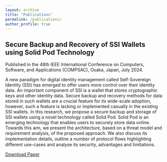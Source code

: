 ```yaml
---
layout: archive
title: "Publications"
permalink: /publications/
author_profile: true
---
```


## Secure Backup and Recovery of SSI Wallets using Solid Pod Technology
Published in the 48th IEEE International Conference on Computers, Software, and Applications
(COMPSAC), Osaka, Japan, July 2024. 

A new paradigm for digital identity management
called Self-Sovereign Identity (SSI) has emerged to offer users
more control over their identity data. An important component of
SSI is a wallet that stores cryptographic keys and other identity
data. Secure backup and recovery methods for data stored in
such wallets are a crucial feature for its wide-scale adoption,
however, such a feature is lacking or implemented casually in
the existing SSI wallets. In this research, we propose a secure
backup and storage of SSI wallets using a novel technology called
Solid Pod. Solid Pod is an emerging technology that enables users
to securely store data online. Towards this aim, we present the
architecture, based on a threat model and requirement analysis,
of the proposed approach. We also discuss its implementation
details, outline a number of protocol ﬂows highlighting different
use-cases and analyse its security, advantages and limitations.


[Download Paper](/files/769600b101.pdf)

<!-- {% if site.author.googlescholar %}
  <div class="wordwrap">You can also find my articles on <a href="{{site.author.googlescholar}}">my Google Scholar profile</a>.</div>
{% endif %}

{% include base_path %}

{% for post in site.publications reversed %}
  {% include archive-single.html %}
{% endfor %} -->
